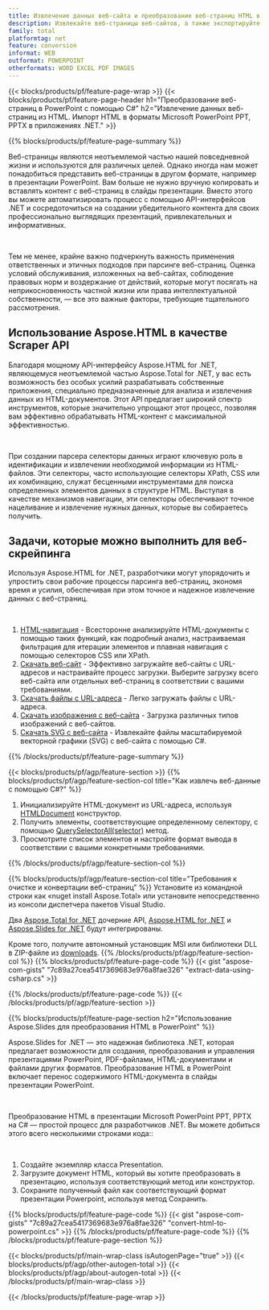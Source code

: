 ```yaml
---
title: Извлечение данных веб-сайта и преобразование веб-страниц HTML в PowerPoint с помощью C#
description: Извлекайте веб-страницы веб-сайтов, а также экспортируйте HTML в презентации Microsoft Powerpoint в приложениях .NET.
family: total
platformtag: net
feature: conversion
informat: WEB
outformat: POWERPOINT
otherformats: WORD EXCEL PDF IMAGES
---
```

{{< blocks/products/pf/feature-page-wrap >}}
{{< blocks/products/pf/feature-page-header h1="Преобразование веб-страниц в PowerPoint с помощью C#" h2="Извлечение данных веб-страниц из HTML. Импорт HTML в форматы Microsoft PowerPoint PPT, PPTX в приложениях .NET." >}}

{{% blocks/products/pf/feature-page-summary %}}

<p>Веб-страницы являются неотъемлемой частью нашей повседневной жизни и используются для различных целей. Однако иногда нам может понадобиться представить веб-страницы в другом формате, например в презентации PowerPoint. Вам больше не нужно вручную копировать и вставлять контент с веб-страниц в слайды презентации. Вместо этого вы можете автоматизировать процесс с помощью API-интерфейсов .NET и сосредоточиться на создании убедительного контента для своих профессионально выглядящих презентаций, привлекательных и информативных.</p><br />

<p>Тем не менее, крайне важно подчеркнуть важность применения ответственных и этичных подходов при парсинге веб-страниц. Оценка условий обслуживания, изложенных на веб-сайтах, соблюдение правовых норм и воздержание от действий, которые могут посягать на неприкосновенность частной жизни или права интеллектуальной собственности, — все это важные факторы, требующие тщательного рассмотрения.</p>

<h2 class="heading-border">Использование Aspose.HTML в качестве Scraper API</h2>

<p>Благодаря мощному API-интерфейсу Aspose.HTML for .NET, являющемуся неотъемлемой частью Aspose.Total for .NET, у вас есть возможность без особых усилий разрабатывать собственные приложения, специально предназначенные для анализа и извлечения данных из HTML-документов. Этот API предлагает широкий спектр инструментов, которые значительно упрощают этот процесс, позволяя вам эффективно обрабатывать HTML-контент с максимальной эффективностью.</p><br />

<p>
При создании парсера селекторы данных играют ключевую роль в идентификации и извлечении необходимой информации из HTML-файлов. Эти селекторы, часто использующие селекторы XPath, CSS или их комбинацию, служат бесценными инструментами для поиска определенных элементов данных в структуре HTML. Выступая в качестве механизмов навигации, эти селекторы обеспечивают точное нацеливание и извлечение нужных данных, которые вы собираетесь получить.</p>

<h2 class="heading-border">Задачи, которые можно выполнить для веб-скрейпинга</h2>

<p>Используя Aspose.HTML for .NET, разработчики могут упорядочить и упростить свои рабочие процессы парсинга веб-страниц, экономя время и усилия, обеспечивая при этом точное и надежное извлечение данных с веб-страниц.</p><br />

1. [HTML-навигация](https://docs.aspose.com/html/net/html-navigation/) - Всесторонне анализируйте HTML-документы с помощью таких функций, как подробный анализ, настраиваемая фильтрация для итерации элементов и плавная навигация с помощью селекторов CSS или XPath.
2. [Скачать веб-сайт](https://docs.aspose.com/html/net/download-website/) -  Эффективно загружайте веб-сайты с URL-адресов и настраивайте процесс загрузки. Выберите загрузку всего веб-сайта или отдельных веб-страниц в соответствии с вашими требованиями.
3. [Скачать файлы с URL-адреса](https://docs.aspose.com/html/net/download-file-from-url/) - Легко загружать файлы с URL-адреса.
4. [Скачать изображения с веб-сайта](https://docs.aspose.com/html/net/download-images-from-website/) - Загрузка различных типов изображений с веб-сайтов.
5. [Скачать SVG с веб-сайта](https://docs.aspose.com/html/net/download-svg-from-website/) - Извлекайте файлы масштабируемой векторной графики (SVG) с веб-сайта с помощью C#.

{{% /blocks/products/pf/feature-page-summary  %}}

{{< blocks/products/pf/agp/feature-section >}}
{{% blocks/products/pf/agp/feature-section-col title="Как извлечь веб-данные с помощью C#?" %}}

1. Инициализируйте HTML-документ из URL-адреса, используя [HTMLDocument](https://reference.aspose.com/html/net/aspose.html/htmldocument/htmldocument/) конструктор.
2. Получить элементы, соответствующие определенному селектору, с помощью [QuerySelectorAll(selector)](https://reference.aspose.com/html/net/aspose.html.dom/document/queryselectorall/) метод.
3. Просмотрите список элементов и настройте формат вывода в соответствии с вашими конкретными требованиями.
 
{{% /blocks/products/pf/agp/feature-section-col %}}

{{% blocks/products/pf/agp/feature-section-col title="Требования к очистке и конвертации веб-страниц" %}}
Установите из командной строки как «nuget install Aspose.Total» или установите непосредственно из консоли диспетчера пакетов Visual Studio.

Два [Aspose.Total for .NET](https://products.aspose.com/total/net/) дочерние API, [Aspose.HTML for .NET](https://products.aspose.com/html/net/) и [Aspose.Slides for .NET](https://products.aspose.com/slides/net/) будут интегрированы.

Кроме того, получите автономный установщик MSI или библиотеки DLL в ZIP-файле из [downloads](https://releases.aspose.com/total/net).
{{% /blocks/products/pf/agp/feature-section-col %}}
{{% blocks/products/pf/feature-page-code %}}
{{< gist "aspose-com-gists" "7c89a27cea5417369683e976a8fae326" "extract-data-using-csharp.cs" >}}

{{% /blocks/products/pf/feature-page-code %}}
{{< /blocks/products/pf/agp/feature-section >}}

{{% blocks/products/pf/feature-page-section  h2="Использование Aspose.Slides для преобразования HTML в PowerPoint" %}}
<p>Aspose.Slides for .NET — это надежная библиотека .NET, которая предлагает возможности для создания, преобразования и управления презентациями PowerPoint, PDF-файлами, HTML-документами и файлами других форматов. Преобразование HTML в PowerPoint включает перенос содержимого HTML-документа в слайды презентации PowerPoint.</p><br />

<p>Преобразование HTML в презентации Microsoft PowerPoint PPT, PPTX на C# — простой процесс для разработчиков .NET. Вы можете добиться этого всего несколькими строками кода::</p><br />

1. Создайте экземпляр класса Presentation.
1. Загрузите документ HTML, который вы хотите преобразовать в презентацию, используя соответствующий метод или конструктор.
1. Сохраните полученный файл как соответствующий формат презентации Powerpoint, используя метод Сохранить.

{{% blocks/products/pf/feature-page-code %}}
{{< gist "aspose-com-gists" "7c89a27cea5417369683e976a8fae326" "convert-html-to-powerpoint.cs" >}}
{{% /blocks/products/pf/feature-page-code  %}}
{{% /blocks/products/pf/feature-page-section %}}

{{< blocks/products/pf/main-wrap-class isAutogenPage="true" >}}
{{< blocks/products/pf/agp/other-autogen-total >}}
{{< blocks/products/pf/agp/about-autogen-total >}}
{{< /blocks/products/pf/main-wrap-class >}}

{{< /blocks/products/pf/feature-page-wrap >}}